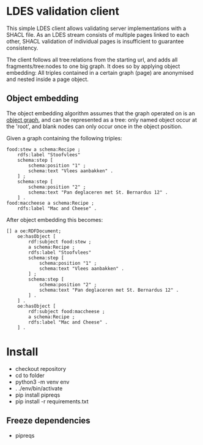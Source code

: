 # LDES validation client
This simple LDES client allows validating server implementations with a SHACL file.
As an LDES stream consists of multiple pages linked to each other, SHACL validation of individual pages is insufficient to guarantee consistency.

The client follows all tree:relations from the starting url, and adds all fragments/tree:nodes to one big graph.
It does so by applying object embedding:
All triples contained in a certain graph (page) are anonymised and nested inside a page object.

## Object embedding
The object embedding algorithm assumes that the graph operated on is an [object graph](https://github.com/sandervd/ldes-transactional/blob/main/object-graph-shacl.ttl), and can be represented as a tree: only named object occur at the 'root', and blank nodes can only occur once in the object position.

Given a graph containing the following triples:
```
food:stew a schema:Recipe ;
	rdfs:label "Stoofvlees"
	schema:step [
		schema:position "1" ;
		schema:text "Vlees aanbakken" .
	] ;
	schema:step [
		schema:position "2" ;
		schema:text "Pan deglaceren met St. Bernardus 12" .
	] .
food:maccheese a schema:Recipe ;
	rdfs:label "Mac and Cheese" .
```

After object embedding this becomes:
```
[] a oe:RDFDocument;
	oe:hasObject [
		rdf:subject food:stew ;
		a schema:Recipe ;
		rdfs:label "Stoofvlees"
		schema:step [
			schema:position "1" ;
			schema:text "Vlees aanbakken" .
		] ;
		schema:step [
			schema:position "2" ;
			schema:text "Pan deglaceren met St. Bernardus 12" .
		] .
	] .
	oe:hasObject [
		rdf:subject food:maccheese ;
		a schema:Recipe ;
		rdfs:label "Mac and Cheese" .
	] .
```

# Install
- checkout repository
- cd to folder
- python3 -m venv env
- . ./env/bin/activate
- pip install pipreqs
- pip install -r requirements.txt


## Freeze dependencies
- pipreqs
